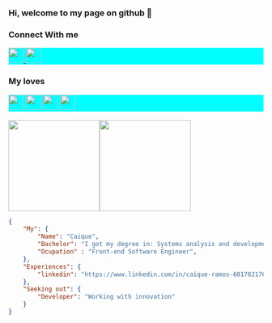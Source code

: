 ### Hi, welcome to my page on github 👋 ###

<!--
**CaiqueRamos/CaiqueRamos** is a ✨ _special_ ✨ repository because its `README.md` (this file) appears on your GitHub profile.
-->

### Connect With me ###

<div style="background-color: aqua;">
    <a href="https://www.linkedin.com/in/caique-ramos-601782176/">
        <img src="https://cdn.jsdelivr.net/gh/devicons/devicon/icons/linkedin/linkedin-original.svg" alt="" height="30px">
    </a>
    <a href="https://www.instagram.com/caiquee_ramos/">
        <img src="https://image.flaticon.com/icons/png/512/2111/2111463.png" alt="" height="30px">
    </a>
</div>

### My loves ###

<div style="background-color: aqua; color: azure;">
    <img src="https://cdn.jsdelivr.net/gh/devicons/devicon/icons/react/react-original.svg" alt="" height="30px">
    <img src="https://cdn.jsdelivr.net/gh/devicons/devicon/icons/nodejs/nodejs-original.svg" alt="" height="30px">
    <img src="https://cdn.jsdelivr.net/gh/devicons/devicon/icons/javascript/javascript-plain.svg" alt="" height="30px">
    <img src="https://cdn.jsdelivr.net/gh/devicons/devicon/icons/angularjs/angularjs-original.svg" alt="" height="30px">
</div>
<br/>

<div style="display: flex">
    <img height="180em" src="https://github-readme-stats.vercel.app/api?username=CaiqueRamos&show_icons=true&theme=radical"/>
    <img height="180em" src="https://github-readme-stats.vercel.app/api/top-langs/?username=CaiqueRamos&layout=compact&langs_count=7&theme=dark"/>
</div>


```json
{
    "My": {
        "Name": "Caique",
        "Bachelor": "I got my degree in: Systems analysis and development - UFMS",
        "Ocupation" : "Front-end Software Engineer",
    },
    "Experiences": {
        "linkedin": "https://www.linkedin.com/in/caique-ramos-601782176/"
    },
    "Seeking out": {
        "Developer": "Working with innovation"
    }
}
```

